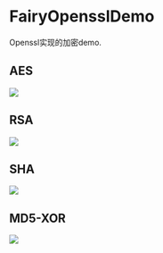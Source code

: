 # FairyOpensslDemo

Openssl实现的加密demo.

## AES

![](https://github.com/guxiaonian/FairyOpensslDemo/blob/master/img/AES.png)

## RSA

![](https://github.com/guxiaonian/FairyOpensslDemo/blob/master/img/RSA.png)

## SHA

![](https://github.com/guxiaonian/FairyOpensslDemo/blob/master/img/SHA.png)

## MD5-XOR

![](https://github.com/guxiaonian/FairyOpensslDemo/blob/master/img/MD5-XOR.png)